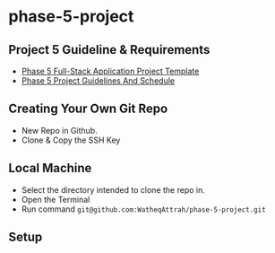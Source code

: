# phase-5-project
## Project 5 Guideline & Requirements
- [Phase 5 Full-Stack Application Project Template](https://my.learn.co/courses/655/pages/phase-5-full-stack-application-project-template?module_item_id=90938)
- [Phase 5 Project Guidelines And Schedule](https://my.learn.co/courses/655/pages/phase-5-project-guidelines-and-schedule?module_item_id=83806)

## Creating Your Own Git Repo
- New Repo in Github.
- Clone & Copy the SSH Key

## Local Machine 
- Select the directory intended to clone the repo in.
- Open the Terminal  
- Run command `git@github.com:WatheqAttrah/phase-5-project.git`

## Setup

